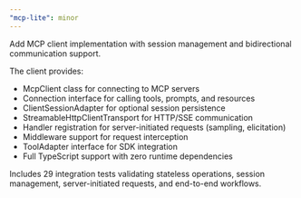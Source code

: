 ```yaml
---
"mcp-lite": minor
---
```


Add MCP client implementation with session management and bidirectional communication support.

The client provides:
- McpClient class for connecting to MCP servers
- Connection interface for calling tools, prompts, and resources
- ClientSessionAdapter for optional session persistence
- StreamableHttpClientTransport for HTTP/SSE communication
- Handler registration for server-initiated requests (sampling, elicitation)
- Middleware support for request interception
- ToolAdapter interface for SDK integration
- Full TypeScript support with zero runtime dependencies

Includes 29 integration tests validating stateless operations, session management, server-initiated requests, and end-to-end workflows.

